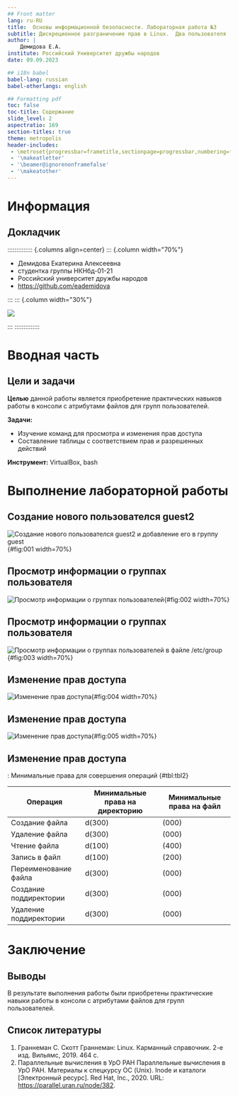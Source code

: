 ```yaml
---
## Front matter
lang: ru-RU
title:  Основы информационной безопасности. Лабораторная работа №3
subtitle: Дискреционное разграничение прав в Linux.  Два пользователя
author: |
	Демидова Е.А.
institute: Российский Университет дружбы народов
date: 09.09.2023

## i18n babel
babel-lang: russian
babel-otherlangs: english

## Formatting pdf
toc: false
toc-title: Содержание
slide_level: 2
aspectratio: 169
section-titles: true
theme: metropolis
header-includes:
 - \metroset{progressbar=frametitle,sectionpage=progressbar,numbering=fraction}
 - '\makeatletter'
 - '\beamer@ignorenonframefalse'
 - '\makeatother'
---
```


# Информация

## Докладчик

:::::::::::::: {.columns align=center}
::: {.column width="70%"}

  * Демидова Екатерина Алексеевна
  * студентка группы НКНбд-01-21
  * Российский университет дружбы народов
  * <https://github.com/eademidova>

:::
::: {.column width="30%"}

![](./image/ava.jpg)

:::
::::::::::::::

# Вводная часть

## Цели и задачи

**Целью** данной работы является приобретение практических навыков работы в консоли с атрибутами файлов для групп пользователей.

**Задачи:**

- Изучение команд для просмотра и изменения прав доступа
- Составление таблицы с соответствием прав и разрешенных действий

**Инструмент:** VirtualBox, bash

# Выполнение лабораторной работы

## Создание нового пользователся guest2

![Создание нового пользователся guest2 и добавление его в группу guest](image/1.png){#fig:001 width=70%}

## Просмотр информации о группах пользователя

![Просмотр информации о группах пользователей](image/2.png){#fig:002 width=70%}

## Просмотр информации о группах пользователя

![Просмотр информации о группах пользователей в файле `/etc/group` ](image/3.png){#fig:003 width=70%}

## Изменение прав доступа

![Изменение прав доступа](image/4.png){#fig:004 width=70%}

## Изменение прав доступа

![Изменение прав доступа](image/5.png){#fig:005 width=70%}

## Изменение прав доступа

: Минимальные права для совершения операций {#tbl:tbl2}

| Операция | Минимальные права на директорию | Минимальные права на файл |
|-----------------------|--------------|--------------|
|Создание файла|            d(300)               |               (000)            |
|Удаление файла|            d(300)               |               (000)            |
|Чтение файла|            d(100)               |               (400)            |
|Запись в файл|            d(100)               |               (200)            |
|Переименование файла |            d(300)               |               (000)            |
|Создание поддиректории |            d(300)               |               (000)            |
|Удаление поддиректории |            d(300)               |               (000)            |

# Заключение

## Выводы

В результате выполнения работы были приобретены практические навыки работы в консоли с атрибутами файлов для групп пользователей.

## Список литературы
1. Граннеман С. Скотт Граннеман: Linux. Карманный справочник. 2-е изд. Вильямс, 2019. 464 с.
2. Параллельные вычисления в УрО РАН Параллельные вычисления в УрО РАН. Материалы к спецкурсу ОС (Unix). Inode и каталоги [Электронный ресурс]. Red Hat, Inc., 2020. URL: https://parallel.uran.ru/node/382.
